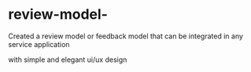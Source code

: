 # review-model-

Created a review model or feedback model that can be integrated in any service application 

with simple and elegant ui/ux design 